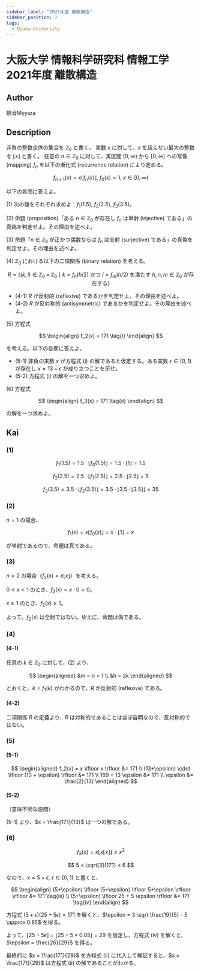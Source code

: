 ```yaml
---
sidebar_label: "2021年度 離散構造"
sidebar_position: 7
tags:
  - Osaka-University
---
```

# 大阪大学 情報科学研究科 情報工学 2021年度 離散構造

## **Author**
祭音Myyura

## **Description**
非負の整数全体の集合を $\mathbb{Z}_0$ と書く。
実数 $x$ に対して、$x$ を超えない最大の整数を $\lfloor x \rfloor$ と書く。
任意の $n \in \mathbb{Z}_0$ に対して、実区間 $[0, \infty)$ から $[0, \infty)$ への写像 (mapping) $f_n$ を以下の漸化式 (recurrence relation) により定める。

$$
f_{n+1}(x) = x \lfloor f_n(x) \rfloor, \ f_0(x) = 1,\ x \in [0, \infty)
$$

以下の各問に答えよ。

(1) 次の値をそれぞれ求めよ：$f_1(1.5)$, $f_2(2.5)$, $f_3(3.5)$。

(2) 命題 (proposition)「ある $n \in \mathbb{Z}_0$ が存在し $f_n$ は単射 (injective) である」の真偽を判定せよ。その理由を述べよ。

(3) 命題「$n \in \mathbb{Z_0}$ が正かつ偶数ならば $f_n$ は全射 (surjective) である」の真偽を判定せよ。その理由を述べよ。

(4) $\mathbb{Z}_0$ における以下の二項関係 (binary relation) を考える。

$$
R = \{(k,l) \in \mathbb{Z}_0 \times \mathbb{Z}_0 \mid k = f_n(h/2) \text{ かつ } l = f_m(h/2) \text{ を満たす } h,n,m \in \mathbb{Z}_0 \text{ が存在する}\}
$$

- (4-1) $R$ が反射的 (reflexive) であるかを判定せよ。その理由を述べよ。
- (4-2) $R$ が反対称的 (antisymmetric) であるかを判定せよ。その理由を述べよ。

(5) 方程式

$$
\begin{align}
f_2(x) = 171  \tag{i}
\end{align}
$$

を考える。以下の各問に答えよ。

- (5-1) 非負の実数 $x$ が方程式 (i) の解であると仮定する。ある実数 $\epsilon \in [0,1)$ が存在し $x=13+\epsilon$ が成り立つことを示せ。 
- (5-2) 方程式 (i) の解を一つ求めよ。 

(6) 方程式

$$
\begin{align}
f_3(x) = 171  \tag{ii}
\end{align}
$$

の解を一つ求めよ。

## **Kai**
### (1)

$$
f_1(1.5) = 1.5 \cdot \lfloor f_0(1.5) \rfloor = 1.5 \cdot \lfloor 1 \rfloor = 1.5
$$

$$
f_2(2.5) = 2.5 \cdot \lfloor f_1(2.5) \rfloor = 2.5 \cdot \lfloor 2.5 \rfloor = 5
$$

$$
f_3(3.5) = 3.5 \cdot \lfloor f_2(3.5) \rfloor = 3.5 \cdot \lfloor 3.5 \cdot \lfloor 3.5 \rfloor \rfloor = 35
$$

### (2)
$n = 1$ の場合、

$$
f_1(x) = x \lfloor f_0(x) \rfloor = x \cdot \lfloor 1 \rfloor = x
$$

が単射であるので、命題は真である。

### (3)
$n = 2$ の場合（$f_2(x) = x \lfloor x \rfloor$）を考える。

$0 \leq x < 1$ のとき、$f_2(x) = x \cdot 0 = 0$。

$x \geq 1$ のとき、$f_2(x) \geq 1$。

よって、$f_2(x)$ は全射ではない。ゆえに、命題は偽である。

### (4)
#### (4-1)
任意の $k \in \mathbb{Z}_0$ に対して、(2) より、

$$
\begin{aligned}
    &m = n = 1 \\
    &h = 2k
\end{aligned}
$$

とおくと、$k = f_1(k)$ がわかるので、$R$ が反射的 (reflexive) である。

#### (4-2)
二項関係 $R$ の定義より、$R$ は対称的であることはほぼ自明なので、反対称的ではない。

### (5)
#### (5-1)

$$
\begin{aligned}
f_2(x) = x \lfloor x \rfloor &= 171 \\
(13+\epsilon) \cdot \lfloor (13 + \epsilon) \rfloor &= 171 \\
169 + 13 \epsilon &= 171 \\
\epsilon &= \frac{2}{13}
\end{aligned}
$$

#### (5-2)
（意味不明な設問）

(5-1) より、$x = \frac{171}{13}$ は一つの解である。

### (6)

$$
f_3(x) = x \lfloor x \lfloor x \rfloor \rfloor \leq x^3
$$

$$
5 < \sqrt[3]{171} <  6
$$

なので、$x = 5 + \epsilon, \ \epsilon \in [0, 1)$ と書くと、

$$
\begin{align}
    (5+\epsilon) \lfloor (5+\epsilon) \lfloor 5+\epsilon \rfloor \rfloor &= 171 \tag{iii} \\
    (5+\epsilon) \lfloor 25 + 5 \epsilon \rfloor &= 171 \tag{iv}
\end{align}
$$

方程式 $(5+\epsilon)(25 + 5 \epsilon) = 171$ を解くと、$\epsilon = 3 \sqrt \frac{19}{5} - 5 \approx 0.85$ を得る。

よって、$\lfloor 25 + 5 \epsilon \rfloor = \lfloor 25 + 5 \times 0.85 \rfloor = 29$ を仮定し、方程式 (iv) を解くと、$\epsilon = \frac{26}{29}$ を得る。

最終的に $x = \frac{171}{29}$ を方程式 (ii) に代入して検証すると、$x = \frac{171}{29}$ は方程式 (ii) の解であることがわかる。